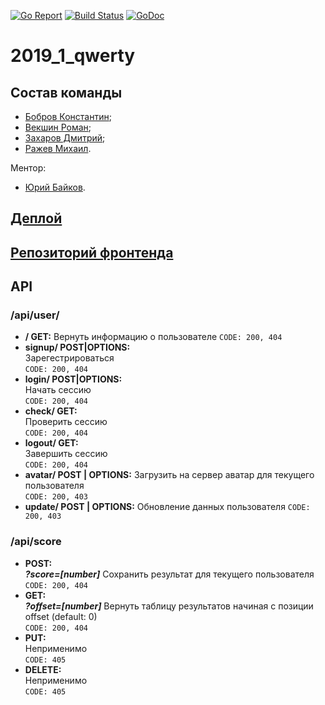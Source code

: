 [![Go Report](https://goreportcard.com/badge/github.com/go-park-mail-ru/2019_1_qwerty)](https://goreportcard.com/report/github.com/go-park-mail-ru/2019_1_qwerty)
[![Build Status](https://drone.brbrroman.ru/api/badges/BrBrRoman/2019_1_qwerty/status.svg?ref=/refs/heads/master)](https://drone.brbrroman.ru/BrBrRoman/2019_1_qwerty)
[![GoDoc](https://godoc.org/github.com/go-park-mail-ru/2019_1_qwerty?status.svg)](https://godoc.org/github.com/go-park-mail-ru/2019_1_qwerty)

# 2019_1_qwerty

## Состав команды
* [Бобров Константин](https://github.com/KostyaBobroff);
* [Векшин Роман](https://github.com/BrBrRoman);
* [Захаров Дмитрий](https://github.com/goddeuce1);
* [Ражев Михаил](https://github.com/Lunex08).

 Ментор:
 * [Юрий Байков](https://github.com/OkciD).

 ## [Деплой](https://front.brbrroman.ru)
 ## [Репозиторий фронтенда](https://github.com/frontend-park-mail-ru/2019_1_qwerty/)


## API

### **/api/user/**
* **/ GET:**
Вернуть информацию о пользователе
```CODE: 200, 404```
* **signup/ POST|OPTIONS:**  
Зарегестрироваться  
```CODE: 200, 404```
* **login/ POST|OPTIONS:**  
Начать сессию   
```CODE: 200, 404```
* **check/ GET:**  
Проверить сессию  
```CODE: 200, 404```
* **logout/ GET:**  
Завершить сессию    
```CODE: 200, 404```
* **avatar/ POST | OPTIONS:**
Загрузить на сервер аватар для текущего пользователя  
```CODE: 200, 403```  
* **update/ POST | OPTIONS:**
Обновление данных пользователя
```CODE: 200, 403```  

### **/api/score**
* **POST:**  
___?score=[number]___ Сохранить результат для текущего пользователя  
```CODE: 200, 404```
* **GET:**  
___?offset=[number]___ Вернуть таблицу результатов начиная с позиции offset (default: 0)  
```CODE: 200, 404```
* **PUT:**  
Неприменимо  
```CODE: 405```
* **DELETE:**  
Неприменимо    
```CODE: 405```
